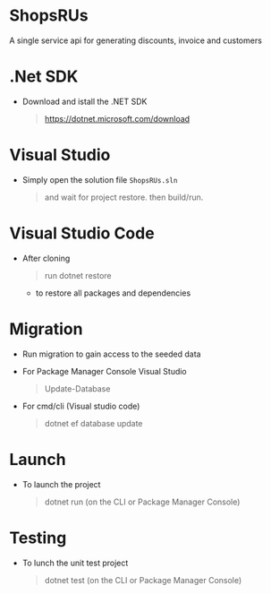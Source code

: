 # ShopsRUs
A single service api for generating discounts, invoice and customers

# .Net SDK
- Download and istall the .NET SDK
  > https://dotnet.microsoft.com/download

# Visual Studio
- Simply open the solution file <code>ShopsRUs.sln</code> 
  > and wait for project restore. 
  > then build/run.

# Visual Studio Code
- After cloning 
  > run dotnet restore
  -  to restore all packages and dependencies
 
# Migration
- Run migration to gain access to the seeded data
- For Package Manager Console Visual Studio 
  > Update-Database
  
- For cmd/cli (Visual studio code)
  > dotnet ef database update
 
# Launch
- To launch the project
  > dotnet run (on the CLI or Package Manager Console)

# Testing
- To lunch the unit test project
  > dotnet test (on the CLI or Package Manager Console)